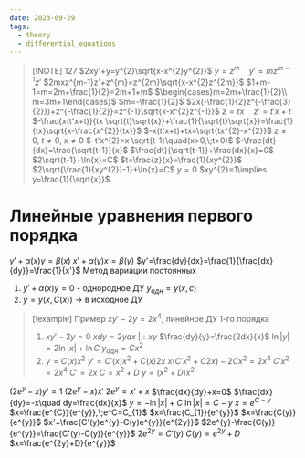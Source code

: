 ```yaml
---
date: 2023-09-29
tags:
  - theory
  - differential_equations
---
```


> [!NOTE] 127
> $2xy'+y=y^{2}\sqrt{x-x^{2}y^{2}}$
> $y=z^{m}\quad y'=mz^{m-1}z'$
> $2mxz^{m-1}z'+z^{m}=z^{2m}\sqrt{x-x^{2}z^{2m}}$
> $1+m-1=m=2m+\frac{1}{2}=2m+1+m$
> $\begin{cases}m=2m+\frac{1}{2}\\ m=3m+1\end{cases}$
> $m=-\frac{1}{2}$
> $2x(-\frac{1}{2}z^{-\frac{3}{2}})+z^{-\frac{1}{2}}=z^{-1}\sqrt{x-x^{2}z^{-1}}$
> $z=tx\quad z'=t'x+t$
> $-\frac{x(t'x+t)}{tx \sqrt{t}\sqrt{x}}+\frac{1}{\sqrt{t}\sqrt{x}}=\frac{1}{tx}\sqrt{x-\frac{x^{2}}{tx}}$
> $-x(t'x+t)+tx=\sqrt{tx^{2}-x^{2}}$
> $z\neq0,\;t\neq0,\;x\neq0$
> $-t'x^{2}=x \sqrt{t-1}\quad(x>0,\;t>0)$
> $-\frac{dt}{dx}=\frac{\sqrt{t-1}}{x}$
> $\frac{dt}{\sqrt{t-1}}+\frac{dx}{x}=0$
> $2\sqrt{t-1}+\ln{x}=C$
> $t=\frac{z}{x}=\frac{1}{xy^{2}}$
> $2\sqrt{\frac{1}{xy^{2}}-1}+\ln{x}=C$
> $y=0$
> $xy^{2}=1\implies y=\frac{1}{\sqrt{x}}$

# Линейные уравнения первого порядка
$y'+\alpha(x)y=\beta(x)$
$x'+\alpha(y)x=\beta(y)$
$y'=\frac{dy}{dx}=\frac{1}{\frac{dx}{dy}}=\frac{1}{x'}$
Метод вариации постоянных
1. $y'+\alpha(x)y=0$ - однородное ДУ 
   $y_{одн}=y(x,c)$
2. $y=y(x, C(x))$ -> в исходное ДУ


> [!example] Пример
> $xy'-2y=2x^{4}$, линейное ДУ 1-го порядка
> 1. $xy'-2y=0$
>    $xdy=2ydx\;|:xy$
>    $\frac{dy}{y}=\frac{2dx}{x}$
>    $\ln{|y|}=2\ln{|x|}+\ln{C}$
>    $y_{одн}=Cx^{2}$
>2. $y=C(x)x^{2}$
>   $y'=C'(x)x^{2}+C(x)2x$
>   $x(C'x^{2}+C2x)-2Cx^{2}=2x^{4}$
>   $C'x^{2}=2x^{4}$
>   $C'=2x$
>   $C=x^{2}+D$
>   $y=(x^{2}+D)x^{2}$

$(2e^{y}-x)y'=1$
$(2e^{y}-x)x'$
$2e^{y}=x'+x$
$\frac{dx}{dy}+x=0$
$\frac{dx}{dy}=-x\quad dy=\frac{dx}{x}$
$y=-\ln{|x|}+C$
$\ln{|x|}=C-y$
$x=e^{C-y}$
$x=\frac{e^{C}}{e^{y}},\;e^C=C_{1}$
$x=\frac{C_{1}}{e^{y}}$
$x=\frac{C(y)}{e^{y}}$
$x'=\frac{C'(y)e^{y}-C(y)e^{y}}{e^{2y}}$
$2e^{y}-\frac{C(y)}{e^{y}}=\frac{C'(y)-C(y)}{e^{y}}$
$2e^{2y}=C'(y)$
$C(y)=e^{2y}+D$
$x=\frac{e^{2y}+D}{e^{y}}$
